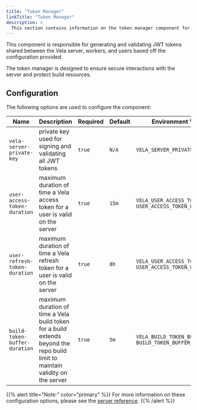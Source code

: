 ```yaml
---
title: "Token Manager"
linkTitle: "Token Manager"
description: >
  This section contains information on the token manager component for the Vela server.
---
```


This component is responsible for generating and validating JWT tokens shared between the Vela server, workers, and users based off the configuration provided.

The token manager is designed to ensure secure interactions with the server and protect build resources.


## Configuration

The following options are used to configure the component:

| Name                          | Description                                                                                                                     | Required | Default   | Environment Variables                         |
| ----------------------------- | ------------------------------------------------------------------------------------------------------------------------------- | -------- | --------- | --------------------------------------------- |
| `vela-server-private-key`     | private key used for signing and validating all JWT tokens                                                                      | `true`   | `N/A`     | `VELA_SERVER_PRIVATE_KEY`                     |
| `user-access-token-duration`  | maximum duration of time a Vela access token for a user is valid on the server                                                  | `true`   | `15m`     | `VELA_USER_ACCESS_TOKEN_DURATION`<br>`USER_ACCESS_TOKEN_DURATION`             |
| `user-refresh-token-duration` | maximum duration of time a Vela refresh token for a user is valid on the server                                                 | `true`   | `8h`      | `VELA_USER_ACCESS_TOKEN_DURATION`<br>`USER_ACCESS_TOKEN_DURATION`           |
| `build-token-buffer-duration` | maximum duration of time a Vela build token for a build extends beyond the repo build limit to maintain validity on the server  | `true`   | `5m`      | `VELA_BUILD_TOKEN_BUFFER_DURATION`<br>`BUILD_TOKEN_BUFFER_DURATION`             |

{{% alert title="Note:" color="primary" %}}
For more information on these configuration options, please see the [server reference](/docs/installation/server/reference/).
{{% /alert %}}
